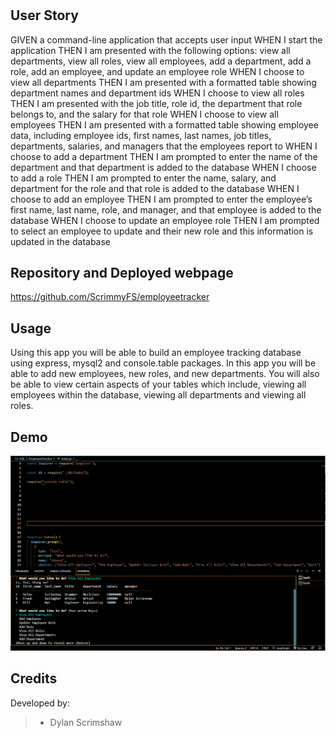 # <Employee Tracker>




## User Story

GIVEN a command-line application that accepts user input
WHEN I start the application
THEN I am presented with the following options: view all departments, view all roles, view all employees, add a department, add a role, add an employee, and update an employee role
WHEN I choose to view all departments
THEN I am presented with a formatted table showing department names and department ids
WHEN I choose to view all roles
THEN I am presented with the job title, role id, the department that role belongs to, and the salary for that role
WHEN I choose to view all employees
THEN I am presented with a formatted table showing employee data, including employee ids, first names, last names, job titles, departments, salaries, and managers that the employees report to
WHEN I choose to add a department
THEN I am prompted to enter the name of the department and that department is added to the database
WHEN I choose to add a role
THEN I am prompted to enter the name, salary, and department for the role and that role is added to the database
WHEN I choose to add an employee
THEN I am prompted to enter the employee’s first name, last name, role, and manager, and that employee is added to the database
WHEN I choose to update an employee role
THEN I am prompted to select an employee to update and their new role and this information is updated in the database 

## Repository and Deployed webpage

https://github.com/ScrimmyFS/employeetracker







## Usage

Using this app you will be able to build an employee tracking database using express, mysql2 and console.table packages. In this app you will be able to add new employees, new roles, and new departments. You will also be able to view certain aspects of your tables which include, viewing all employees within the database, viewing all departments and viewing all roles. 

## Demo


![Screenshot of application](./Capture.PNG)


## Credits

Developed by:
> * Dylan Scrimshaw







